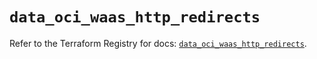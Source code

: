 # `data_oci_waas_http_redirects`

Refer to the Terraform Registry for docs: [`data_oci_waas_http_redirects`](https://registry.terraform.io/providers/oracle/oci/6.18.0/docs/data-sources/waas_http_redirects).
